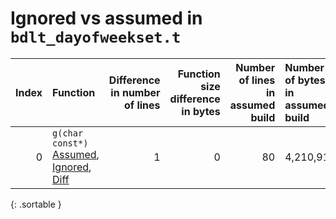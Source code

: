 # Ignored vs assumed in `bdlt_dayofweekset.t`

<script src="../sorttable.js"></script>
|   Index | Function                                                                                 |   Difference in number of lines |   Function size difference in bytes |   Number of lines in assumed build | Number of bytes in assumed build   |   Number of lines in ignored build | Number of bytes in ignored build   |
|--------:|:-----------------------------------------------------------------------------------------|--------------------------------:|------------------------------------:|-----------------------------------:|:-----------------------------------|-----------------------------------:|:-----------------------------------|
|       0 | `g(char const*)` [Assumed](0.assume.s.txt), [Ignored](0.none.s.txt), [Diff](0.diff.html) |                               1 |                                   0 |                                 80 | 4,210,912                          |                                 80 | 4,210,912                          |
{: .sortable }
